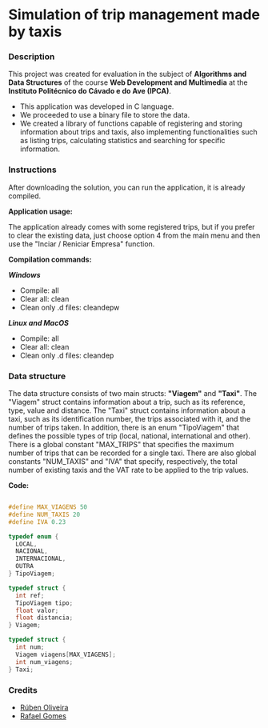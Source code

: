 # Simulation of trip management made by taxis

### Description

This project was created for evaluation in the subject of **Algorithms and Data Structures** of the course **Web Development and Multimedia** at the **Instituto Politécnico do Cávado e do Ave (IPCA)**.

* This application was developed in C language. 
* We proceeded to use a binary file to store the data. 
* We created a library of functions capable of registering and storing information about trips and taxis, also implementing functionalities such as listing trips, calculating statistics and searching for specific information.

### Instructions

After downloading the solution, you can run the application, it is already compiled.


**Application usage:**

The application already comes with some registered trips, but if you prefer to clear the existing data, just choose option 4 from the main menu and then use the "Inciar / Reniciar Empresa" function.

**Compilation commands:**

***Windows***
- Compile: all
- Clear all: clean
- Clean only .d files: cleandepw

***Linux and MacOS***
- Compile: all
- Clear all: clean
- Clean only .d files: cleandep

### Data structure

The data structure consists of two main structs: **"Viagem"** and **"Taxi"**. The "Viagem" struct contains information about a trip, such as its reference, type, value and distance. The "Taxi" struct contains information about a taxi, such as its identification number, the trips associated with it, and the number of trips taken. In addition, there is an enum "TipoViagem" that defines the possible types of trip (local, national, international and other).
There is a global constant "MAX_TRIPS" that specifies the maximum number of trips that can be recorded for a single taxi. There are also global constants "NUM_TAXIS" and "IVA" that specify, respectively, the total number of existing taxis and the VAT rate to be applied to the trip values.

**Code:**
```c

#define MAX_VIAGENS 50
#define NUM_TAXIS 20
#define IVA 0.23

typedef enum {
  LOCAL,
  NACIONAL,
  INTERNACIONAL,
  OUTRA
} TipoViagem;

typedef struct {
  int ref;
  TipoViagem tipo;
  float valor;
  float distancia;
} Viagem;

typedef struct {
  int num;
  Viagem viagens[MAX_VIAGENS];
  int num_viagens;
} Taxi;

```

### Credits

- [Rúben Oliveira](https://github.com/RubenO94)
- [Rafael Gomes](https://github.com/RafaelGGomes)


